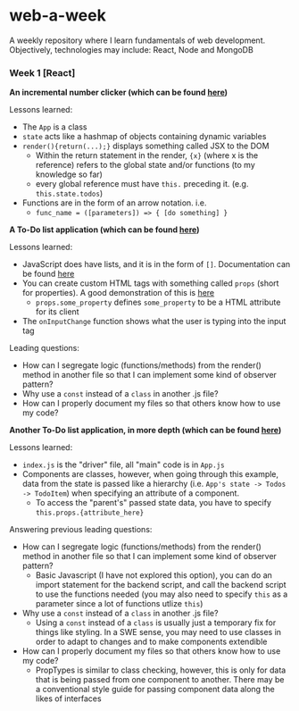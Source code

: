 # web-a-week

A weekly repository where I learn fundamentals of web development. Objectively, technologies may include: React, Node and MongoDB

### Week 1 [React]
**An incremental number clicker (which can be found [here](https://github.com/obDann/web-a-week/blob/d2d9bc296b092dd463ef35888763524d1b1ccc71/week_1/src/App.js))**

Lessons learned:
  * The `App` is a class
  * `state` acts like a hashmap of objects containing dynamic variables
  * `render(){return(...);}` displays something called JSX to the DOM
    * Within the return statement in the render, `{x}` (where x is the reference) refers to the global state and/or functions (to my knowledge so far)
    * every global reference must have `this.` preceding it. (e.g. `this.state.todos`)
  * Functions are in the form of an arrow notation. i.e.
    * `func_name = ([parameters]) => { [do something] }`

**A To-Do list application (which can be found [here](https://github.com/obDann/web-a-week/blob/master/week_1/src/App.js))**

Lessons learned:
  * JavaScript does have lists, and it is in the form of `[]`. Documentation can be found [here](https://developer.mozilla.org/en-US/docs/Web/JavaScript/Reference/Global_Objects/Array)
  * You can create custom HTML tags with something called `props` (short for properties). A good demonstration of this is [here](https://github.com/obDann/web-a-week/blob/master/week_1/src/SingleTodo.js)
    * `props.some_property` defines `some_property` to be a HTML attribute for its client
  * The `onInputChange` function shows what the user is typing into the input tag

Leading questions:
  * How can I segregate logic (functions/methods) from the render() method in another file so that I can implement some kind of observer pattern? 
  * Why use a `const` instead of a `class` in another .js file?
  * How can I properly document my files so that others know how to use my code?

**Another To-Do list application, in more depth (which can be found [here](https://github.com/obDann/web-a-week/blob/master/todo-list))**

Lessons learned:
  * `index.js` is the "driver" file, all "main" code is in `App.js`
  * Components are classes, however, when going through this example, data from the state is passed like a hierarchy (i.e. `App's state -> Todos -> TodoItem`) when specifying an attribute of a component.
    * To access the "parent's" passed state data, you have to specify `this.props.{attribute_here}`
  
Answering previous leading questions:
  * How can I segregate logic (functions/methods) from the render() method in another file so that I can implement some kind of observer pattern?
    * Basic Javascript (I have not explored this option), you can do an import statement for the backend script, and call the backend script to use the functions needed (you may also need to specify `this` as a parameter since a lot of functions utlize `this`)
  * Why use a `const` instead of a `class` in another .js file?
    * Using a `const` instead of a `class` is usually just a temporary fix for things like styling. In a SWE sense, you may need to use classes in order to adapt to changes and to make components extendible
  * How can I properly document my files so that others know how to use my code?
    * PropTypes is similar to class checking, however, this is only for data that is being passed from one component to another. There may be a conventional style guide for passing component data along the likes of interfaces
